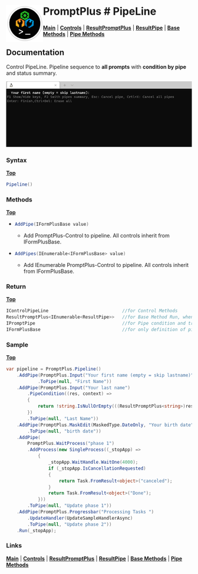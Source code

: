 # <img align="left" width="100" height="100" src="./images/icon.png"> PromptPlus # PipeLine
[**Main**](index.md#help) | 
[**Controls**](index.md#apis) |
[**ResultPromptPlus**](resultpromptplus) |
[**ResultPipe**](resultpipe) |
[**Base Methods**](basemethods) |
[**Pipe Methods**](pipemethods)

## Documentation
Control PipeLine. Pipeline sequence to **all prompts** with **condition by pipe** and status summary.

![](./images/PipeLine.gif)

### Syntax
[**Top**](#-promptplus--pipeline)

```csharp
Pipeline()
```
### Methods
[**Top**](#-promptplus--pipeline)

- ```csharp
  AddPipe(IFormPlusBase value)
  ``` 
  - Add PromptPlus-Control to pipeline. All controls inherit from IFormPlusBase.
- ```csharp
  AddPipes(IEnumerable<IFormPlusBase> value)
  ``` 
  - Add IEnumerable PromptPlus-Control to pipeline. All controls inherit from IFormPlusBase.  


### Return
[**Top**](#-promptplus--pipeline)

```csharp
IControlPipeLine                            //for Control Methods
ResultPromptPlus<IEnumerable<ResultPipe>>   //for Base Method Run, when execution is direct 
IPromptPipe                                 //for Pipe condition and transform to IFormPlusBase 
IFormPlusBase                               //for only definition of pipe to Pipeline Control
```


### Sample
[**Top**](#-promptplus--pipeline)

```csharp
var pipeline = PromptPlus.Pipeline()
    .AddPipe(PromptPlus.Input("Your first name (empty = skip lastname)")
            .ToPipe(null, "First Name"))
    .AddPipe(PromptPlus.Input("Your last name")
        .PipeCondition((res, context) =>
        {
            return !string.IsNullOrEmpty(((ResultPromptPlus<string>)res[0].ValuePipe).Value);
        })
        .ToPipe(null, "Last Name"))
    .AddPipe(PromptPlus.MaskEdit(MaskedType.DateOnly, "Your birth date")
        .ToPipe(null, "birth date"))
    .AddPipe(
        PromptPlus.WaitProcess("phase 1")
        .AddProcess(new SingleProcess((_stopApp) =>
            {
                _stopApp.WaitHandle.WaitOne(4000);
                if (_stopApp.IsCancellationRequested)
                {
                    return Task.FromResult<object>("canceled");
                }
                return Task.FromResult<object>("Done");
            }))
        .ToPipe(null, "Update phase 1"))
    .AddPipe(PromptPlus.Progressbar("Processing Tasks ")
        .UpdateHandler(UpdateSampleHandlerAsync)
        .ToPipe(null, "Update phase 2"))
    .Run(_stopApp);
```

### Links
[**Main**](index.md#help) | 
[**Controls**](index.md#apis) |
[**ResultPromptPlus**](resultpromptplus) |
[**ResultPipe**](resultpipe) |
[**Base Methods**](basemethods) |
[**Pipe Methods**](pipemethods)



